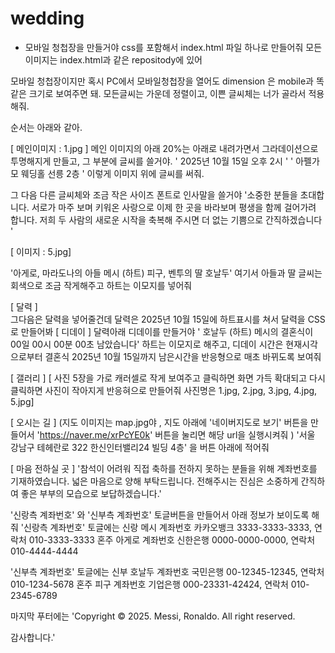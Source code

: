 # wedding

- 모바일 청첩장을 만들거야
css를 포함해서 index.html 파일 하나로 만들어줘
모든 이미지는 index.html과 같은 repositody에 있어

모바일 청첩장이지만 혹시 PC에서 모바일청첩장을 열어도 dimension 은 mobile과 똑같은 크기로 보여주면 돼.
모든글씨는 가운데 정렬이고, 이쁜 글씨체는 너가 골라서 적용해줘.

순서는 아래와 같아.

[ 메인이미지 : 1.jpg ]
메인 이미지의 아래 20%는 아래로 내려가면서 그라데이션으로 투명해지게 만들고, 그 부분에 글씨를 쓸거야.
' 2025년 10월 15일 오후 2시 '
' 아펠가모 웨딩홀 선릉 2층 '
이렇게 이미지 위에 글씨를 써줘.

그 다음 다른 글씨체와 조금 작은 사이즈 폰트로 인사말을 쓸거야
'소중한 분들을 초대합니다.
서로가 마주 보며 키워온 사랑으로
이제 한 곳을 바라보며
평생을 함께 걸어가려 합니다.
저희 두 사람의 새로운 시작을 축복해 주시면
더 없는 기쁨으로 간직하겠습니다 ' 

[ 이미지 : 5.jpg] 

'아게로, 마라도나의 아들 메시
(하트)
피구, 벤투의 딸 호날두'
여기서 아들과 딸 글씨는 회색으로 조금 작게해주고 하트는 이모지를 넣어줘

[ 달력 ]  
그다음은 달력을 넣어줄건데 
달력은 2025년 10월 15일에 하트표시를 쳐서 달력을 CSS로 만들어봐
[ 디데이 ] 
달력아래 디데이를 만들거야
' 호날두 (하트) 메시의 결혼식이 
00일 00시 00분 00초 남았습니다'
하트는 이모지로 해주고, 디데이 시간은 현재시각으로부터 결혼식 2025년 10월 15일까지 남은시간을 반응형으로 매초 바뀌도록 보여줘

[ 갤러리 ]
[ 사진 5장을 가로 캐러셀로 작게 보여주고 클릭하면 화면 가득 확대되고 다시클릭하면 사진이 작아지게 반응혀으로 만들어줘 사진명은 1.jpg, 2.jpg, 3.jpg, 4.jpg, 5.jpg]

[ 오시는 길 ]
(지도 이미지는 map.jpg야 , 지도 아래에 '네이버지도로 보기' 버튼을 만들어서 'https://naver.me/xrPcYE0k' 버튼을 눌리면 해당 url을 실행시켜줘 )
'서울 강남구 테헤란로 322 한신인터밸리24 빌딩 4층' 을 버튼 아래에 적어줘

[ 마음 전하실 곳 ]
'참석이 어려워 직접 축하를 전하지 못하는
분들을 위해 계좌번호를 기재하였습니다.
넓은 마음으로 양해 부탁드립니다.
전해주시는 진심은 소중하게 간직하여
좋은 부부의 모습으로 보답하겠습니다.'

'신랑측 계좌번호' 와 '신부측 계좌번호' 토글버튼을 만들어서 아래 정보가 보이도록 해줘 
'신랑측 계좌번호' 토글에는
신랑 메시 계좌번호 카카오뱅크 3333-3333-3333, 연락처 010-3333-3333
혼주 아게로 계좌번호 신한은행 0000-0000-0000, 연락처 010-4444-4444

'신부측 계좌번호' 토글에는
신부 호날두 계좌번호 국민은행 00-12345-12345, 연락처 010-1234-5678
혼주 피구 계좌번호 기업은행 000-23331-42424, 연락처 010-2345-6789

마지막 푸터에는
'Copyright © 2025. Messi, Ronaldo. All right reserved.

감사합니다.'
